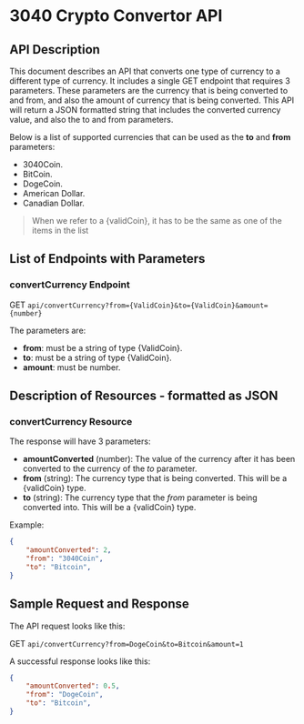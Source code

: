 # 3040 Crypto Convertor API

## API Description

This document describes an API that converts one type of currency to a different type of currency. It includes a single GET endpoint that requires 3 parameters. These parameters are the currency that is being converted to and from, and also the amount of currency that is being converted. This API will return a JSON formatted string that includes the converted currency value, and also the to and from parameters.

Below is a list of supported currencies that can be used as the **to** and **from** parameters:

- 3040Coin.
- BitCoin.
- DogeCoin.
- American Dollar.
- Canadian Dollar.

> When we refer to a {validCoin}, it has to be the same as one of the items in the list

## List of Endpoints with Parameters

### convertCurrency Endpoint

GET `api/convertCurrency?from={ValidCoin}&to={ValidCoin}&amount={number}`

The parameters are:

- **from**: must be a string of type {ValidCoin}.
- **to**: must be a string of type {ValidCoin}.
- **amount**: must be number.

## Description of Resources - formatted as JSON

### convertCurrency Resource

The response will have 3 parameters:

- **amountConverted** (number): The value of the currency after it has been converted to the currency of the *to* parameter.
- **from** (string): The currency type that is being converted. This will be a {validCoin} type.
- **to** (string): The currency type that the *from* parameter is being converted into. This will be a {validCoin} type.

Example:

```JSON
{
    "amountConverted": 2,
    "from": "3040Coin",
    "to": "Bitcoin",
}
```

## Sample Request and Response

The API request looks like this:

GET `api/convertCurrency?from=DogeCoin&to=Bitcoin&amount=1`

A successful response looks like this:

```JSON
{
    "amountConverted": 0.5,
    "from": "DogeCoin",
    "to": "Bitcoin",
}
```
